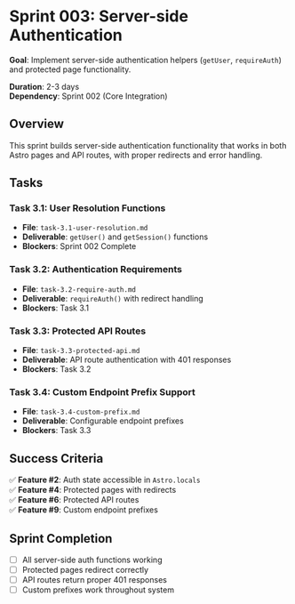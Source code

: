 # Sprint 003: Server-side Authentication

**Goal**: Implement server-side authentication helpers (`getUser`, `requireAuth`) and protected page functionality.

**Duration**: 2-3 days  
**Dependency**: Sprint 002 (Core Integration)

## Overview

This sprint builds server-side authentication functionality that works in both Astro pages and API routes, with proper redirects and error handling.

## Tasks

### Task 3.1: User Resolution Functions
- **File**: `task-3.1-user-resolution.md`
- **Deliverable**: `getUser()` and `getSession()` functions
- **Blockers**: Sprint 002 Complete

### Task 3.2: Authentication Requirements  
- **File**: `task-3.2-require-auth.md`
- **Deliverable**: `requireAuth()` with redirect handling
- **Blockers**: Task 3.1

### Task 3.3: Protected API Routes
- **File**: `task-3.3-protected-api.md`
- **Deliverable**: API route authentication with 401 responses
- **Blockers**: Task 3.2

### Task 3.4: Custom Endpoint Prefix Support
- **File**: `task-3.4-custom-prefix.md`
- **Deliverable**: Configurable endpoint prefixes
- **Blockers**: Task 3.3

## Success Criteria

✅ **Feature #2**: Auth state accessible in `Astro.locals`  
✅ **Feature #4**: Protected pages with redirects  
✅ **Feature #6**: Protected API routes  
✅ **Feature #9**: Custom endpoint prefixes  

## Sprint Completion

- [ ] All server-side auth functions working
- [ ] Protected pages redirect correctly  
- [ ] API routes return proper 401 responses
- [ ] Custom prefixes work throughout system